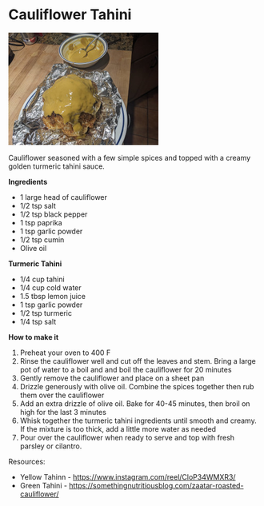 # Cauliflower Tahini

![cauliflower tahini](cauliflower-tahini.jpeg)

Cauliflower seasoned with a few simple spices and topped with a creamy golden turmeric tahini sauce.

**Ingredients**
* 1 large head of cauliflower
* 1/2 tsp salt
* 1/2 tsp black pepper
* 1 tsp paprika
* 1 tsp garlic powder
* 1/2 tsp cumin
* Olive oil

**Turmeric Tahini**
* 1/4 cup tahini
* 1/4 cup cold water
* 1.5 tbsp lemon juice
* 1 tsp garlic powder
* 1/2 tsp turmeric
* 1/4 tsp salt

**How to make it**
1. Preheat your oven to 400 F
2. Rinse the cauliflower well and cut off the leaves and stem. Bring a large pot of water to a boil and and boil the cauliflower for 20 minutes
3. Gently remove the cauliflower and place on a sheet pan
4. Drizzle generously with olive oil. Combine the spices together then rub them over the cauliflower 
5. Add an extra drizzle of olive oil. Bake for 40-45 minutes, then broil on high for the last 3 minutes
6. Whisk together the turmeric tahini ingredients until smooth and creamy. If the mixture is too thick, add a little more water as needed
7. Pour over the cauliflower when ready to serve and top with fresh parsley or cilantro.

Resources:
* Yellow Tahinn - https://www.instagram.com/reel/CloP34WMXR3/
* Green Tahini - https://somethingnutritiousblog.com/zaatar-roasted-cauliflower/
